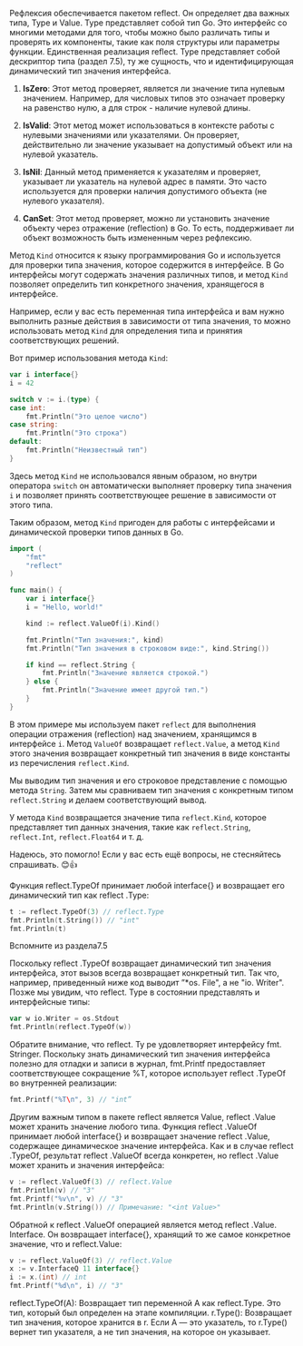 Рефлексия обеспечивается пакетом reflect. Он определяет два важных типа, Туре и Value. Туре представляет собой тип Go.
Это интерфейс со многими методами для того, чтобы можно было различать типы и проверять их компоненты, такие как поля
структуры или параметры функции. Единственная реализация reflect. Туре представляет собой дескриптор типа (раздел 7.5),
ту же сущность, что и идентифицирующая динамический тип значения интерфейса.

1. **IsZero**: Этот метод проверяет, является ли значение типа нулевым значением. Например, для числовых типов это означает проверку на равенство нулю, а для строк - наличие нулевой длины.

2. **IsValid**: Этот метод может использоваться в контексте работы с нулевыми значениями или указателями. Он проверяет, действительно ли значение указывает на допустимый объект или на нулевой указатель.

3. **IsNil**: Данный метод применяется к указателям и проверяет, указывает ли указатель на нулевой адрес в памяти. Это часто используется для проверки наличия допустимого объекта (не нулевого указателя).

4. **CanSet**: Этот метод проверяет, можно ли установить значение объекту через отражение (reflection) в Go. То есть, поддерживает ли объект возможность быть измененным через рефлексию.

Метод `Kind` относится к языку программирования Go и используется для проверки типа значения, которое содержится в интерфейсе. В Go интерфейсы могут содержать значения различных типов, и метод `Kind` позволяет определить тип конкретного значения, хранящегося в интерфейсе.

Например, если у вас есть переменная типа интерфейса и вам нужно выполнить разные действия в зависимости от типа значения, то можно использовать метод `Kind` для определения типа и принятия соответствующих решений.

Вот пример использования метода `Kind`:

```go
var i interface{}
i = 42

switch v := i.(type) {
case int:
    fmt.Println("Это целое число")
case string:
    fmt.Println("Это строка")
default:
    fmt.Println("Неизвестный тип")
}
```

Здесь метод `Kind` не использовался явным образом, но внутри оператора `switch` он автоматически выполняет проверку типа значения `i` и позволяет принять соответствующее решение в зависимости от этого типа.

Таким образом, метод `Kind` пригоден для работы с интерфейсами и динамической проверки типов данных в Go.

```go
import (
    "fmt"
    "reflect"
)

func main() {
    var i interface{}
    i = "Hello, world!"

    kind := reflect.ValueOf(i).Kind()

    fmt.Println("Тип значения:", kind)
    fmt.Println("Тип значения в строковом виде:", kind.String())

    if kind == reflect.String {
        fmt.Println("Значение является строкой.")
    } else {
        fmt.Println("Значение имеет другой тип.")
    }
}
```

В этом примере мы используем пакет `reflect` для выполнения операции отражения (reflection) над значением, хранящимся в интерфейсе `i`. Метод `ValueOf` возвращает `reflect.Value`, а метод `Kind` этого значения возвращает конкретный тип значения в виде константы из перечисления `reflect.Kind`.

Мы выводим тип значения и его строковое представление с помощью метода `String`. Затем мы сравниваем тип значения с конкретным типом `reflect.String` и делаем соответствующий вывод.

У метода `Kind` возвращается значение типа `reflect.Kind`, которое представляет тип данных значения, такие как `reflect.String`, `reflect.Int`, `reflect.Float64` и т. д.

Надеюсь, это помогло! Если у вас есть ещё вопросы, не стесняйтесь спрашивать. 😊👍


Функция reflect.TypeOf принимает любой interface{} и возвращает его динамический тип как reflect .Туре:

```go
t := reflect.TypeOf(3) // reflect.Type
fmt.Println(t.String()) // "int"
fmt.Println(t)
```

Вспомните из раздела7.5

Поскольку reflect .TypeOf возвращает динамический тип значения интерфейса, этот вызов всегда возвращает конкретный тип.
Так что, например, приведенный ниже код выводит ”*os. File", а не "io. Writer". Позже мы увидим, что reflect. Туре в
состоянии представлять и интерфейсные типы:

```go
var w io.Writer = os.Stdout
fmt.Println(reflect.TypeOf(w)) 
```

Обратите внимание, что reflect. Ту ре удовлетворяет интерфейсу fmt. Stringer. Поскольку знать динамический тип значения
интерфейса полезно для отладки и записи в журнал, fmt.Printf предоставляет соответствующее сокращение %Т, которое
использует reflect .TypeOf во внутренней реализации:

```go
fmt.Printf("%Т\п", 3) // "int”
```

Другим важным типом в пакете reflect является Value, reflect .Value может хранить значение любого типа. Функция reflect
.ValueOf принимает любой interface{} и возвращает значение reflect .Value, содержащее динамическое значение интерфейса.
Как и в случае reflect .TypeOf, результат reflect .ValueOf всегда конкретен, но reflect .Value может хранить и значения
интерфейса:

```go
v := reflect.ValueOf(3) // reflect.Value
fmt.Println(v) // "3"
fmt.Printf("%v\n", v) // "З"
fmt.Println(v.String()) // Примечание: "<int Value>"

```

Обратной к reflect .ValueOf операцией является метод reflect .Value. Interface. Он возвращает interface{}, хранящий то
же самое конкретное значение, что и reflect.Value:

```go
v := reflect.ValueOf(3) // reflect.Value
x := v.InterfaceQ 11 interface{}
i := x.(int) // int
fmt.Printf("%d\n", i) // "3"
```

reflect.TypeOf(A): Возвращает тип переменной A как reflect.Type. Это тип, который был определен на этапе компиляции.
r.Type(): Возвращает тип значения, которое хранится в r. Если A — это указатель, то r.Type() вернет тип указателя, а не тип значения, на которое он указывает.
